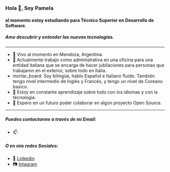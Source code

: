 ### Hola 👋, Soy Pamela 
#### al momento estoy estudiando para Técnico  Superior en Desarrollo de Software.
##### Amo descubrir y entender las nuevas tecnologías.

___
- :sunrise_over_mountains: Vivo al momento en Mendoza, Argentina.
- 🔭 Actualmente trabajo como administrativa en una oficina para una entidad italiana que se encarga de hacer jubilaciones para personas que trabajaron en el exterior, sobre todo en Italia.
- mortar_board: Soy bilingüe, hablo Español e Italiano fluido. También tengo nivel intermedio de Inglés y Francés, y tengo un nivel de Coreano basico.
- 🌱 Estoy en constante aprendizaje sobre todo con los idiomas y con la técnologia.
- 👯 Espero en un futuro poder colaborar en algún proyecto Open Source.
___
##### Puedes contactarme a través de mi Email:
- 📫 [](mailto:)

##### O en mis redes Sociales:
- :briefcase: [Linkedin](https://www.linkedin.com/)
- :camera: [Intagram](https://www.instagram.com/)

